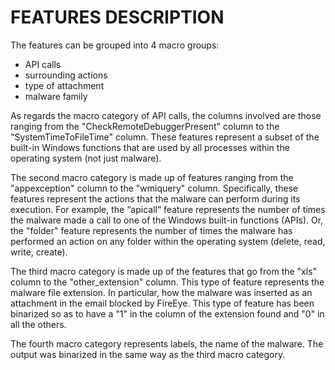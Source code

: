 # FEATURES DESCRIPTION
The features can be grouped into 4 macro groups:
- API calls
- surrounding actions
- type of attachment
- malware family

As regards the macro category of API calls, the columns involved are those ranging from the "CheckRemoteDebuggerPresent" column to the "SystemTimeToFileTime" column. These features represent a subset of the built-in Windows functions that are used by all processes within the operating system (not just malware).

The second macro category is made up of features ranging from the "appexception" column to the "wmiquery" column. Specifically, these features represent the actions that the malware can perform during its execution. For example, the “apicall” feature represents the number of times the malware made a call to one of the Windows built-in functions (APIs). Or, the "folder" feature represents the number of times the malware has performed an action on any folder within the operating system (delete, read, write, create).

The third macro category is made up of the features that go from the "xls" column to the "other_extension" column. This type of feature represents the malware file extension. In particular, how the malware was inserted as an attachment in the email blocked by FireEye.
This type of feature has been binarized so as to have a "1" in the column of the extension found and "0" in all the others.

The fourth macro category represents labels, the name of the malware.
The output was binarized in the same way as the third macro category.
